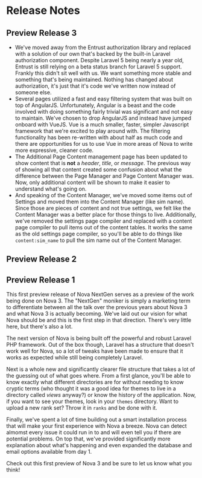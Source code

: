 # Release Notes

## Preview Release 3

- We've moved away from the Entrust authorization library and replaced with a solution of our own that's backed by the built-in Laravel authorization component. Despite Laravel 5 being nearly a year old, Entrust is still relying on a beta status branch for Laravel 5 support. Frankly this didn't sit well with us. We want something more stable and something that's being maintained. Nothing has changed about authorization, it's just that it's code we've written now instead of someone else.
- Several pages utilized a fast and easy filtering system that was built on top of AngularJS. Unfortunately, Angular is a beast and the code involved with doing something fairly trivial was significant and not easy to maintain. We've chosen to drop AngularJS and instead have jumped onboard with VueJS. Vue is a much smaller, faster, simpler Javascript framework that we're excited to play around with. The filtering functionality has been re-written with about half as much code and there are opportunities for us to use Vue in more areas of Nova to write more expressive, cleaner code.
- The Additional Page Content management page has been updated to show content that is __not__ a _header_, _title_, or _message_. The previous way of showing all that content created some confusion about what the difference between the Page Manager and Page Content Manager was. Now, only additional content will be shown to make it easier to understand what's going on.
- And speaking of the Content Manager, we've moved some items out of Settings and moved them into the Content Manager (like sim name). Since those are pieces of content and not true settings, we felt like the Content Manager was a better place for those things to live. Additionally, we've removed the settings page compiler and replaced with a content page compiler to pull items out of the content tables. It works the same as the old settings page compiler, so you'll be able to do things like `content:sim_name` to pull the sim name out of the Content Manager.

## Preview Release 2

## Preview Release 1

This first preview release of Nova NextGen serves as a preview of the work being done on Nova 3. The "NextGen" moniker is simply a marketing term to differentiate between all the talk over the previous years about Nova 3 and what Nova 3 is actually becoming. We've laid out our vision for what Nova should be and this is the first step in that direction. There's very little here, but there's also a lot.

The next version of Nova is being built off the powerful and robust Laravel PHP framework. Out of the box though, Laravel has a structure that doesn't work well for Nova, so a lot of tweaks have been made to ensure that it works as expected while still being completely Laravel.

Next is a whole new and significantly clearer file structure that takes a lot of the guessing out of what goes where. From a first glance, you'll be able to know exactly what different directories are for without needing to know cryptic terms (who thought it was a good idea for themes to live in a directory called _views_ anyway?) or know the history of the application. Now, if you want to see your themes, look in your `themes` directory. Want to upload a new rank set? Throw it in `ranks` and be done with it.

Finally, we've spent a lot of time building out a smart installation process that will make your first experience with Nova a breeze. Nova can detect almomst every issue it could run in to and will even tell you if there are potential problems. On top that, we've provided significantly more explanation about what's happening and even expanded the database and email options available from day 1.

Check out this first preview of Nova 3 and be sure to let us know what you think!
